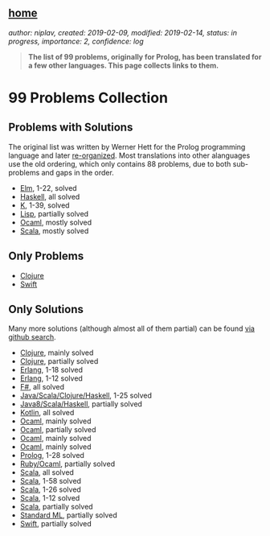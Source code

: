 [home](./index.md)
-------------------

*author: niplav, created: 2019-02-09, modified: 2019-02-14, status: in progress, importance: 2, confidence: log*

> __The list of 99 problems, originally for Prolog, has been translated
> for a few other languages. This page collects links to them.__

99 Problems Collection
======================

Problems with Solutions
-----------------------

The original list was written by Werner
Hett for the Prolog programming language and later
[re-organized](https://sites.google.com/site/prologsite/prolog-problems).
Most translations into other alanguages use the old ordering, which only
contains 88 problems, due to both sub-problems and gaps in the order.

* [Elm](https://en.wikibooks.org/wiki/99_Elm_Problems/1_to_99), 1-22, solved
* [Haskell](https://wiki.haskell.org/H-99:_Ninety-Nine_Haskell_Problems), all solved
* [K](https://github.com/kevinlawler/kona/wiki/K-99:-Ninety-Nine-K-Problems), 1-39, solved
* [Lisp](https://www.ic.unicamp.br/%7Emeidanis/courses/mc336/2006s2/funcional/L-99_Ninety-Nine_Lisp_Problems.html), partially solved
* [Ocaml](https://ocaml.org/learn/tutorials/99problems.html), mostly solved
* [Scala](http://aperiodic.net/phil/scala/s-99/), mostly solved

Only Problems
-------------

* [Clojure](https://github.com/99XProblems/99-Clojure-Problems)
* [Swift](https://www.enekoalonso.com/projects/99-swift-problems/)

Only Solutions
--------------

Many more solutions (although almost all of them partial) can be found
[via github search](https://github.com/search?p=1&q=99+problems&type=Repositories&utf8=%E2%9C%93).

* [Clojure](https://github.com/AustinRochford/99-problems-clojure), mainly solved
* [Clojure](https://github.com/rodnaph/99-clojure-problems), partially solved
* [Erlang](https://github.com/chad/99problems_erlang), 1-18 solved
* [Erlang](https://github.com/cosgroveb/99-erlang-problems), 1-12 solved
* [F#](https://github.com/paks/99-FSharp-Problems), all solved
* [Java/Scala/Clojure/Haskell](https://github.com/pavelfatin/ninety-nine), 1-25 solved
* [Java8/Scala/Haskell](https://github.com/shekhargulati/99-problems), partially solved
* [Kotlin](https://github.com/dkandalov/kotlin-99), all solved
* [Ocaml](https://github.com/MassD/99), mainly solved
* [Ocaml](https://github.com/VictorNicollet/99-Problems-OCaml), partially solved
* [Ocaml](https://github.com/christiankissig/ocaml99), mainly solved
* [Ocaml](https://github.com/shrynx/99.re), mainly solved
* [Prolog](https://github.com/Rootex/99-prolog-problems/blob/master/lists.prolog), 1-28 solved
* [Ruby/Ocaml](https://github.com/gmarik/99problems/), partially solved
* [Scala](https://github.com/99XProblems/99-Scala-Problems), all solved
* [Scala](https://github.com/danluu/ninety-nine-scala-problems), 1-58 solved
* [Scala](https://github.com/phyous/99-scala-problems), 1-26 solved
* [Scala](https://github.com/rabbitonweb/99-scala-problems), 1-12 solved
* [Scala](https://github.com/scala-club/NinetyNine), partially solved
* [Standard ML](https://github.com/wololock/99problems-ml), partially solved
* [Swift](https://github.com/eneko/Ninety-Nine-Swift-Solutions), partially solved
